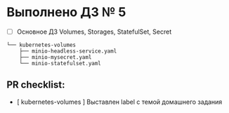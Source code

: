 # Выполнено ДЗ № 5

 - [ ] Основное ДЗ
   Volumes, Storages, StatefulSet, Secret
```
└── kubernetes-volumes
    ├── minio-headless-service.yaml
    ├── minio-mysecret.yaml
    └── minio-statefulset.yaml
```

## PR checklist:
 - [ kubernetes-volumes ] Выставлен label с темой домашнего задания
